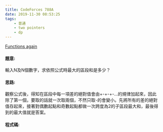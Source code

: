 ```yaml
---
title: CodeForces 788A 
date: 2019-11-30 08:53:25
tags:
    - 普通
    - two pointers
    - dp
---
```

[Functions again](http://codeforces.com/problemset/problem/788/A)


#### 題意:
輸入N及N個數字，求依照公式時最大的區段和是多少？
<!-- more -->
#### 思路:
觀察公式後，得知在區段中每一項差的絕對值會由+-+-+-…的規律加起來，因此除了第一個，要取的話就一次取兩個，不然只取-的會變小。先將所有的差的絕對值存起來，接著對偶數起點和奇數起點都做一次跨度為2的子區段最大和，最後得到的最大值就是答案。

#### 程式碼:
<script src="https://gist.github.com/Daviswww/5ea9f2ecdcafdc4a7fdb8dc98a590879.js"></script>